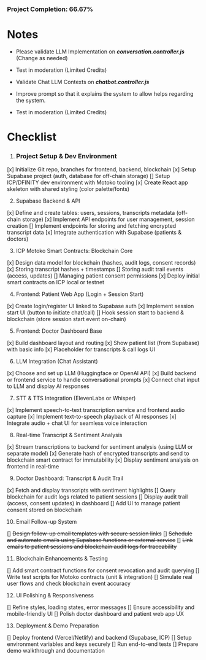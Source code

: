 ### Project Completion: 66.67%

# Notes

- Please validate LLM Implementation on **_conversation.controller.js_** (Change as needed)
- Test in moderation (Limited Credits)

- Validate Chat LLM Contexts on **_chatbot.controller.js_**
- Improve prompt so that it explains the system to allow helps regarding the system.
- Test in moderation (Limited Credits)

# Checklist

1. ### Project Setup & Dev Environment

[x] Initialize Git repo, branches for frontend, backend, blockchain
[x] Setup Supabase project (auth, database for off-chain storage)
[] Setup ICP/DFINITY dev environment with Motoko tooling
[x] Create React app skeleton with shared styling (color palette/fonts)

2. Supabase Backend & API

[x] Define and create tables: users, sessions, transcripts metadata (off-chain storage)
[x] Implement API endpoints for user management, session creation
[] Implement endpoints for storing and fetching encrypted transcript data
[x] Integrate authentication with Supabase (patients & doctors)

3. ICP Motoko Smart Contracts: Blockchain Core

[x] Design data model for blockchain (hashes, audit logs, consent records)
[x] Storing transcript hashes + timestamps
[] Storing audit trail events (access, updates)
[] Managing patient consent permissions
[x] Deploy initial smart contracts on ICP local or testnet

4. Frontend: Patient Web App (Login + Session Start)

[x] Create login/register UI linked to Supabase auth
[x] Implement session start UI (button to initiate chat/call)
[] Hook session start to backend & blockchain (store session start event on-chain)

5. Frontend: Doctor Dashboard Base

[x] Build dashboard layout and routing
[x] Show patient list (from Supabase) with basic info
[x] Placeholder for transcripts & call logs UI

6. LLM Integration (Chat Assistant)

[x] Choose and set up LLM (Huggingface or OpenAI API)
[x] Build backend or frontend service to handle conversational prompts
[x] Connect chat input to LLM and display AI responses

7. STT & TTS Integration (ElevenLabs or Whisper)

[x] Implement speech-to-text transcription service and frontend audio capture
[x] Implement text-to-speech playback of AI responses
[x] Integrate audio + chat UI for seamless voice interaction

8. Real-time Transcript & Sentiment Analysis

[x] Stream transcriptions to backend for sentiment analysis (using LLM or separate model)
[x] Generate hash of encrypted transcripts and send to blockchain smart contract for immutability
[x] Display sentiment analysis on frontend in real-time

9. Doctor Dashboard: Transcript & Audit Trail

[x] Fetch and display transcripts with sentiment highlights
[] Query blockchain for audit logs related to patient sessions
[] Display audit trail (access, consent updates) in dashboard
[] Add UI to manage patient consent stored on blockchain

10. Email Follow-up System

[] ~~Design follow-up email templates with secure session links~~
[] ~~Schedule and automate emails using Supabase functions or external service~~
[] ~~Link emails to patient sessions and blockchain audit logs for traceability~~

11. Blockchain Enhancements & Testing

[] Add smart contract functions for consent revocation and audit querying
[] Write test scripts for Motoko contracts (unit & integration)
[] Simulate real user flows and check blockchain event accuracy

12. UI Polishing & Responsiveness

[] Refine styles, loading states, error messages
[] Ensure accessibility and mobile-friendly UI
[] Polish doctor dashboard and patient web app UX

13. Deployment & Demo Preparation

[] Deploy frontend (Vercel/Netlify) and backend (Supabase, ICP)
[] Setup environment variables and keys securely
[] Run end-to-end tests
[] Prepare demo walkthrough and documentation
